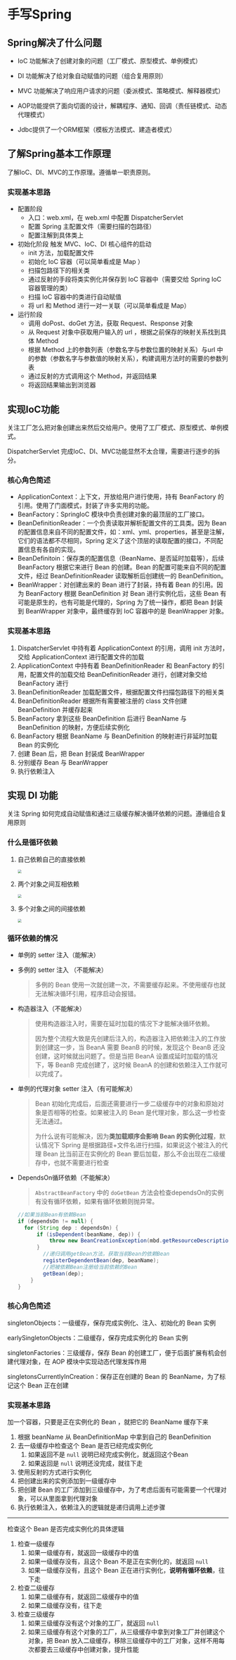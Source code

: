 # 手写Spring

## Spring解决了什么问题

- IoC 功能解决了创建对象的问题（工厂模式、原型模式、单例模式）

- DI 功能解决了给对象自动赋值的问题（组合复用原则）
- MVC 功能解决了响应用户请求的问题（委派模式、策略模式、解释器模式）
- AOP功能提供了面向切面的设计，解耦程序、通知、回调（责任链模式、动态代理模式）
- Jdbc提供了一个ORM框架（模板方法模式、建造者模式）

## 了解Spring基本工作原理

了解IoC、DI、MVC的工作原理。遵循单一职责原则。

### 实现基本思路

- 配置阶段
  - 入口：web.xml，在 web.xml 中配置 DispatcherServlet
  - 配置 Spring 主配置文件（需要扫描的包路径）
  - 配置注解到具体类上
- 初始化阶段 触发 MVC、IoC、DI 核心组件的启动
  - init 方法，加载配置文件
  - 初始化 IoC 容器（可以简单看成是 Map ）
  - 扫描包路径下的相关类
  - 通过反射的手段将类实例化并保存到 IoC 容器中（需要交给 Spring IoC 容器管理的类）
  - 扫描 IoC 容器中的类进行自动赋值
  - 将 url 和 Method 进行一对一关联（可以简单看成是 Map）
- 运行阶段 
  - 调用 doPost、doGet 方法，获取 Request、Response 对象
  - 从 Request 对象中获取用户输入的 url ，根据之前保存的映射关系找到具体 Method
  - 根据 Method 上的参数列表（参数名字与参数位置的映射关系）与url 中的参数（参数名字与参数值的映射关系），构建调用方法时的需要的参数列表
  - 通过反射的方式调用这个 Method，并返回结果
  - 将返回结果输出到浏览器

## 实现IoC功能

关注工厂怎么把对象创建出来然后交给用户。使用了工厂模式、原型模式、单例模式。

DispatcherServlet 完成IoC、DI、MVC功能显然不太合理，需要进行逐步的拆分。

### 核心角色简述

- ApplicationContext：上下文，开放给用户进行使用，持有 BeanFactory 的引用。使用了门面模式，封装了许多实用的功能。
- BeanFactory：SpringIoC 模块中负责创建对象的最顶层的工厂接口。
- BeanDefinitionReader：一个负责读取并解析配置文件的工具类。因为 Bean 的配置信息来自不同的配置文件，如：xml、yml、properties，甚至是注解，它们的语法都不尽相同，Spring 定义了这个顶层的读取配置的接口，不同配置信息有各自的实现。
- BeanDefinitoin：保存类的配置信息（BeanName、是否延时加载等），后续 BeanFactory 根据它来进行 Bean 的创建。Bean 的配置可能来自不同的配置文件，经过 BeanDefinitionReader 读取解析后创建统一的 BeanDefinition。
- BeanWrapper：对创建出来的 Bean 进行了封装，持有着 Bean 的引用。因为 BeanFactory 根据 BeanDefinition 对 Bean 进行实例化后，这些 Bean 有可能是原生的，也有可能是代理的，Spring 为了统一操作，都把 Bean 封装到 BeanWrapper 对象中，最终缓存到 IoC 容器中的是 BeanWrapper 对象。

### 实现基本思路

1. DispatcherServlet 中持有着 ApplicationContext 的引用，调用 init 方法时，交给 ApplicationContext 进行配置文件的加载
2. ApplicationContext 中持有着 BeanDefinitionReader 和 BeanFactory 的引用，配置文件的加载交给 BeanDefinitionReader 进行，创建对象交给 BeanFactory 进行
3. BeanDefinitionReader 加载配置文件，根据配置文件扫描包路径下的相关类
4. BeanDefinitionReader 根据所有需要被注册的 class 文件创建 BeanDefinition 并缓存起来
5. BeanFactory 拿到这些 BeanDefinition 后进行 BeanName 与 BeanDefinition 的映射，方便后续实例化
6. BeanFactory 根据 BeanName 与 BeanDefinition 的映射进行非延时加载 Bean 的实例化
7. 创建 Bean 后，把 Bean 封装成 BeanWrapper
8. 分别缓存 Bean 与 BeanWrapper
9. 执行依赖注入

## 实现 DI 功能

关注 Spring 如何完成自动赋值和通过三级缓存解决循环依赖的问题。遵循组合复用原则

### 什么是循环依赖

1. 自己依赖自己的直接依赖

   <img src="https://gitee.com/ngwingbun/picgo-image/raw/master/images/20220220155738.png" style="zoom:50%;" />

2. 两个对象之间互相依赖

   <img src="https://gitee.com/ngwingbun/picgo-image/raw/master/images/20220220155836.png" style="zoom:50%;" />

3. 多个对象之间的间接依赖

   <img src="https://gitee.com/ngwingbun/picgo-image/raw/master/images/20220220155859.png" style="zoom:50%;" />

### 循环依赖的情况

- 单例的 setter 注入（能解决）

- 多例的 setter 注入 （不能解决）

  > 多例的 Bean 使用一次就创建一次，不需要缓存起来。不使用缓存也就无法解决循环引用，程序启动会报错。

- 构造器注入（不能解决）

  > 使用构造器注入时，需要在延时加载的情况下才能解决循环依赖。
  >
  > 因为整个流程大致是先创建后注入的，构造器注入把依赖注入的工作放到创建这一步，当 BeanA 需要 BeanB 的时候，发现这个 BeanB 还没创建，这时候就出问题了。但是当把 BeanA 设置成延时加载的情况下，等 BeanB 完成创建了，这时候 BeanA 的创建和依赖注入工作就可以完成了。

- 单例的代理对象 setter 注入（有可能解决）

  > Bean 初始化完成后，后面还需要进行一步二级缓存中的对象和原始对象是否相等的检查。如果被注入的 Bean 是代理对象，那么这一步检查无法通过。
  >
  > 为什么说有可能解决，因为**类加载顺序会影响 Bean 的实例化过程**，默认情况下 Spring 是根据路径+文件名进行扫描，如果说这个被注入的代理 Bean 比当前正在实例化的 Bean 要后加载，那么不会出现在二级缓存中，也就不需要进行检查

- DependsOn循环依赖（不能解决）

  > `AbstractBeanFactory` 中的 `doGetBean` 方法会检查dependsOn的实例有没有循环依赖，如果有循环依赖则抛异常。

  ```java
  //如果当前Bean有依赖Bean
  if (dependsOn != null) {
  	for (String dep : dependsOn) {
  		if (isDependent(beanName, dep)) {
  			throw new BeanCreationException(mbd.getResourceDescription(), beanName, "Circular depends-on relationship between '" + beanName + "' and '" + dep + "'");
  		}
          //递归调用getBean方法，获取当前Bean的依赖Bean
          registerDependentBean(dep, beanName);
          //把被依赖Bean注册给当前依赖的Bean
          getBean(dep);
      }
  }
  ```

  

### 核心角色简述

singletonObjects：一级缓存，保存完成实例化、注入、初始化的 Bean 实例

earlySingletonObjects：二级缓存，保存完成实例化的 Bean 实例

singletonFactories：三级缓存，保存 Bean 的创建工厂，便于后面扩展有机会创建代理对象，在 AOP 模块中实现动态代理发挥作用

singletonsCurrentlyInCreation：保存正在创建的 Bean 的 BeanName，为了标记这个 Bean 正在创建

### 实现基本思路

加一个容器，只要是正在实例化的 Bean ，就把它的 BeanName 缓存下来

1. 根据 beanName 从 BeanDefinitionMap 中拿到自己的 BeanDefinition
2. 去一级缓存中检查这个 Bean 是否已经完成实例化
   1. 如果返回不是 `null` 说明已经完成实例化，就返回这个Bean
   2. 如果返回是 `null` 说明还没完成，就往下走
3. 使用反射的方式进行实例化
4. 把创建出来的实例添加到一级缓存中
5. 把创建 Bean 的工厂添加到三级缓存中，为了考虑后面有可能需要一个代理对象，可以从里面拿到代理对象
6. 执行依赖注入，依赖注入的逻辑就是递归调用上述步骤

---

检查这个 Bean 是否完成实例化的具体逻辑

1. 检查一级缓存
   1. 如果一级缓存有，就返回一级缓存中的值
   2. 如果一级缓存没有，且这个 Bean 不是正在实例化的，就返回 `null`
   3. 如果一级缓存没有，且这个 Bean 正在进行实例化，**说明有循环依赖**，往下走
2. 检查二级缓存
   1. 如果二级缓存有，就返回二级缓存中的值
   2. 如果二级缓存没有，往下走
3. 检查三级缓存
   1. 如果三级缓存没有这个对象的工厂，就返回 `null`
   2. 如果三级缓存有这个对象的工厂，从三级缓存中拿到对象工厂并创建这个对象，把 Bean 放入二级缓存，移除三级缓存中的工厂对象，这样不用每次都要去三级缓存中创建对象，提升性能

